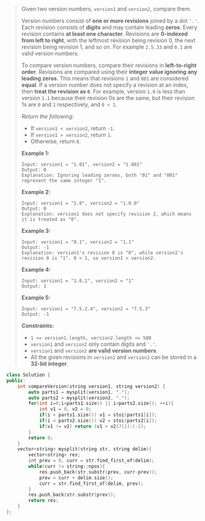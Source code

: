 > Given two version numbers, `version1` and `version2`, compare them.
>
> 
>
> Version numbers consist of **one or more revisions** joined by a dot `'.'`. Each revision consists of **digits** and may contain leading **zeros**. Every revision contains **at least one character**. Revisions are **0-indexed from left to right**, with the leftmost revision being revision 0, the next revision being revision 1, and so on. For example `2.5.33` and `0.1` are valid version numbers.
>
> To compare version numbers, compare their revisions in **left-to-right order**. Revisions are compared using their **integer value ignoring any leading zeros**. This means that revisions `1` and `001` are considered **equal**. If a version number does not specify a revision at an index, then **treat the revision as `0`**. For example, version `1.0` is less than version `1.1` because their revision 0s are the same, but their revision 1s are `0` and `1` respectively, and `0 < 1`.
>
> *Return the following:*
>
> - If `version1 < version2`, return `-1`.
> - If `version1 > version2`, return `1`.
> - Otherwise, return `0`.
>
>  
>
> **Example 1:**
>
> ```
> Input: version1 = "1.01", version2 = "1.001"
> Output: 0
> Explanation: Ignoring leading zeroes, both "01" and "001" represent the same integer "1".
> ```
>
> **Example 2:**
>
> ```
> Input: version1 = "1.0", version2 = "1.0.0"
> Output: 0
> Explanation: version1 does not specify revision 2, which means it is treated as "0".
> ```
>
> **Example 3:**
>
> ```
> Input: version1 = "0.1", version2 = "1.1"
> Output: -1
> Explanation: version1's revision 0 is "0", while version2's revision 0 is "1". 0 < 1, so version1 < version2.
> ```
>
> **Example 4:**
>
> ```
> Input: version1 = "1.0.1", version2 = "1"
> Output: 1
> ```
>
> **Example 5:**
>
> ```
> Input: version1 = "7.5.2.4", version2 = "7.5.3"
> Output: -1
> ```
>
>  
>
> **Constraints:**
>
> - `1 <= version1.length, version2.length <= 500`
> - `version1` and `version2` only contain digits and `'.'`.
> - `version1` and `version2` **are valid version numbers**.
> - All the given revisions in `version1` and `version2` can be stored in a **32-bit integer**.

```cpp
class Solution {
public:
    int compareVersion(string version1, string version2) {
        auto parts1 = mysplit(version1, ".");
        auto parts2 = mysplit(version2, ".");
        for(int i=0;i<parts1.size() || i<parts2.size(); ++i){
            int v1 = 0, v2 = 0;
            if(i < parts1.size()) v1 = stoi(parts1[i]);
            if(i < parts2.size()) v2 = stoi(parts2[i]);
            if(v1 != v2) return (v1 > v2)?(1):(-1);
        }
        return 0;
    }
    vector<string> mysplit(string str, string delim){
        vector<string> res;
        int prev = 0, curr = str.find_first_of(delim);
        while(curr != string::npos){
            res.push_back(str.substr(prev, curr-prev));
            prev = curr + delim.size();
            curr = str.find_first_of(delim, prev);
        }
        res.push_back(str.substr(prev));
        return res;
    }
};
```

